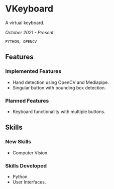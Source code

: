 # **VKeyboard**

A virtual keyboard.

_October 2021 - Present_

```PYTHON, OPENCV```

## **Features** 

### **Implemented Features**

* Hand detection using OpenCV and Mediapipe.
* Singular button with bounding box detection.

### **Planned Features**

* Keyboard functionality with multiple buttons.

## **Skills**

### **New Skills**

* Computer Vision.

### **Skills Developed**

* Python.
* User Interfaces.